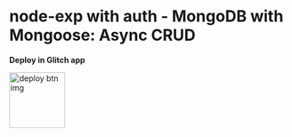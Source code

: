 # node-exp with auth - MongoDB with Mongoose: Async CRUD

**Deploy in Glitch app**

[<img src="https://cdn.gomix.com/2bdfb3f8-05ef-4035-a06e-2043962a3a13%2Fremix-button.svg" width="100px"  alt="deploy btn img"/>](https://glitch.com/edit/#!/import/github/Rdinesh1667/node-exp)
